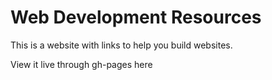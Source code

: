 # Web Development Resources

This is a website with links to help you build websites.

View it live through gh-pages here 